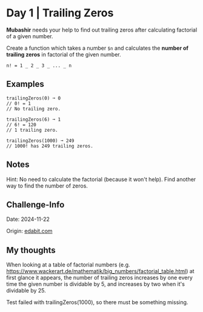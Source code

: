 # Day 1 | Trailing Zeros

**Mubashir** needs your help to find out trailing zeros after calculating factorial of a given number.

Create a function which takes a number `$n` and calculates the **number of trailing zeros** in factorial of the given number.

    n! = 1 _ 2 _ 3 _ ... _ n

## Examples

    trailingZeros(0) ➞ 0
    // 0! = 1
    // No trailing zero.

    trailingZeros(6) ➞ 1
    // 6! = 120
    // 1 trailing zero.

    trailingZeros(1000) ➞ 249
    // 1000! has 249 trailing zeros.

## Notes

Hint: No need to calculate the factorial (because it won't help). Find another way to find the number of zeros.

## Challenge-Info

Date: 2024-11-22

Origin: [edabit.com](https://edabit.com/challenge/E4D7miJs5QMAeDqTj)

## My thoughts

When looking at a table of factorial numbers (e.g. https://www.wackerart.de/mathematik/big_numbers/factorial_table.html) at first glance it appears, the number of trailing zeros increases by one every time the given number is dividable by 5, and increases by two when it's dividable by 25.

Test failed with trailingZeros(1000), so there must be something missing.
